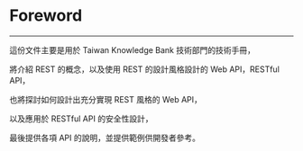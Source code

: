 # Foreword

---

這份文件主要是用於 Taiwan Knowledge Bank 技術部門的技術手冊，

將介紹 REST 的概念，以及使用 REST 的設計風格設計的 Web API，RESTful API，

也將探討如何設計出充分實現 REST 風格的 Web API，

以及應用於 RESTful API 的安全性設計，

最後提供各項 API 的說明，並提供範例供開發者參考。

